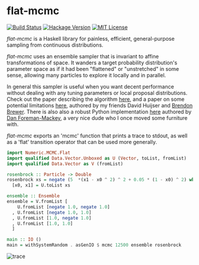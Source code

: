 # flat-mcmc

[![Build Status](https://secure.travis-ci.org/jtobin/flat-mcmc.png)](http://travis-ci.org/jtobin/flat-mcmc)
[![Hackage Version](https://img.shields.io/hackage/v/flat-mcmc.svg)](http://hackage.haskell.org/package/flat-mcmc)
[![MIT License](https://img.shields.io/badge/license-MIT-blue.svg)](https://github.com/jtobin/flat-mcmc/blob/master/LICENSE)

*flat-mcmc* is a Haskell library for painless, efficient, general-purpose
sampling from continuous distributions.

*flat-mcmc* uses an ensemble sampler that is invariant to affine
transformations of space.  It wanders a target probability distribution's
parameter space as if it had been "flattened" or "unstretched" in some sense,
allowing many particles to explore it locally and in parallel.

In general this sampler is useful when you want decent performance without
dealing with any tuning parameters or local proposal distributions.  Check out
the paper describing the algorithm
[here](http://msp.org/camcos/2010/5-1/camcos-v5-n1-p04-p.pdf), and a paper on
some potential limitations [here](http://arxiv.org/abs/1509.02230), authored
by my friends David Huijser and [Brendon
Brewer](https://www.stat.auckland.ac.nz/~brewer/).  There is also also a robust
Python implementation [here](http://dan.iel.fm/emcee/current/) authored by [Dan
Foreman-Mackey](http://dan.iel.fm), a very nice dude who I once moved some
furniture with.

*flat-mcmc* exports an 'mcmc' function that prints a trace to stdout, as well
as a 'flat' transition operator that can be used more generally.

``` haskell
import Numeric.MCMC.Flat
import qualified Data.Vector.Unboxed as U (Vector, toList, fromList)
import qualified Data.Vector as V (fromList)

rosenbrock :: Particle -> Double
rosenbrock xs = negate (5  *(x1 - x0 ^ 2) ^ 2 + 0.05 * (1 - x0) ^ 2) where
  [x0, x1] = U.toList xs

ensemble :: Ensemble
ensemble = V.fromList [
    U.fromList [negate 1.0, negate 1.0]
  , U.fromList [negate 1.0, 1.0]
  , U.fromList [1.0, negate 1.0]
  , U.fromList [1.0, 1.0]
  ]

main :: IO ()
main = withSystemRandom . asGenIO $ mcmc 12500 ensemble rosenbrock
```

![trace](http://jtobin.ca/flat-mcmc/img/Rosenbrock_AIE.png)

